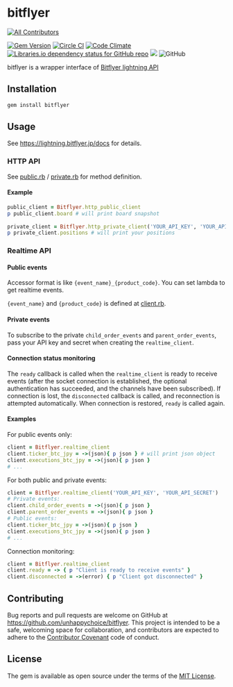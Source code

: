 
# bitflyer
<!-- ALL-CONTRIBUTORS-BADGE:START - Do not remove or modify this section -->
[![All Contributors](https://img.shields.io/badge/all_contributors-4-orange.svg?style=flat-square)](#contributors-)
<!-- ALL-CONTRIBUTORS-BADGE:END -->
[![Gem Version](https://badge.fury.io/rb/bitflyer.svg)](https://badge.fury.io/rb/bitflyer)
[![Circle CI](https://circleci.com/gh/unhappychoice/bitflyer.svg?style=shield)](https://circleci.com/gh/unhappychoice/bitflyer)
[![Code Climate](https://codeclimate.com/github/unhappychoice/bitflyer/badges/gpa.svg)](https://codeclimate.com/github/unhappychoice/bitflyer)
[![Libraries.io dependency status for GitHub repo](https://img.shields.io/librariesio/github/unhappychoice/bitflyer.svg)](https://libraries.io/github/unhappychoice/bitflyer)
![](http://ruby-gem-downloads-badge.herokuapp.com/bitflyer?type=total)
![GitHub](https://img.shields.io/github/license/unhappychoice/bitflyer.svg)

bitflyer is a wrapper interface of [Bitflyer lightning API](https://lightning.bitflyer.jp/docs)  

## Installation

```sh
gem install bitflyer
```

## Usage

See https://lightning.bitflyer.jp/docs for details.

### HTTP API

See [public.rb](./lib/bitflyer/http/public.rb) / [private.rb](./lib/bitflyer/http/private.rb) for method definition.

#### Example

```ruby 
public_client = Bitflyer.http_public_client
p public_client.board # will print board snapshot
 
private_client = Bitflyer.http_private_client('YOUR_API_KEY', 'YOUR_API_SECRET')
p private_client.positions # will print your positions
```

### Realtime API

#### Public events

Accessor format is like `{event_name}_{product_code}`.
You can set lambda to get realtime events.

`{event_name}` and `{product_code}` is defined at [client.rb](./lib/bitflyer/realtime/client.rb).

#### Private events

To subscribe to the private `child_order_events` and `parent_order_events`, pass your API key and secret when creating the `realtime_client`.

#### Connection status monitoring

The `ready` callback is called when the `realtime_client` is ready to receive events (after the socket connection is established, the optional authentication has succeeded, and the channels have been subscribed). If connection is lost, the `disconnected` callback is called, and reconnection is attempted automatically. When connection is restored, `ready` is called again.

#### Examples

For public events only:
```ruby
client = Bitflyer.realtime_client
client.ticker_btc_jpy = ->(json){ p json } # will print json object
client.executions_btc_jpy = ->(json){ p json }
# ...
```

For both public and private events:
```ruby
client = Bitflyer.realtime_client('YOUR_API_KEY', 'YOUR_API_SECRET')
# Private events:
client.child_order_events = ->(json){ p json }
client.parent_order_events = ->(json){ p json }
# Public events:
client.ticker_btc_jpy = ->(json){ p json }
client.executions_btc_jpy = ->(json){ p json }
# ...
```

Connection monitoring:
```ruby
client = Bitflyer.realtime_client
client.ready = -> { p "Client is ready to receive events" }
client.disconnected = ->(error) { p "Client got disconnected" }
```



## Contributing

Bug reports and pull requests are welcome on GitHub at https://github.com/unhappychoice/bitflyer. This project is intended to be a safe, welcoming space for collaboration, and contributors are expected to adhere to the [Contributor Covenant](http://contributor-covenant.org) code of conduct.


## License

The gem is available as open source under the terms of the [MIT License](http://opensource.org/licenses/MIT).
